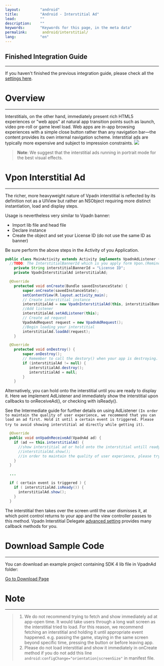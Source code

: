 ```yaml
---
layout:         "android"
title:          "Android - Interstitial Ad"
lead:           ""
description:    ""
keywords:       "Keywords for this page, in the meta data"
permalink:       android/interstitial/
lang:           "en"
---
```


## Finished Integration Guide
---
If you haven't finished the previous integration guide, please check all the [settings here](../integration-guide/).

# Overview
---
Interstitials, on the other hand, immediately present rich HTML5 experiences or "web apps" at natural app transition points such as launch, video pre-roll or game level load. Web apps are in-app browsing experiences with a simple close button rather than any navigation bar—the content provides its own internal navigation scheme. Interstitial ads are typically more expensive and subject to impression constraints.
![]({{site.imgurl}}/Interstitial.png)

> **Note**:
> We suggest that the interstitial ads running in portrait mode for the best visual effects.


# Vpon Interstitial Ad
---
The richer, more heavyweight nature of Vpadn interstitial is reflected by its definition not as a UIView but rather an NSObject requiring more distinct instantiation, load and display steps.

Usage is nevertheless very similar to Vpadn banner:

* Import lib file and head file
* Declare instance
* Create the object and set your License ID (do not use the same ID as banner)


Be sure perform the above steps in the Activity of you Application.

```java
public class MainActivity extends Activity implements VpadnAdListener {
  //TODO: The InterstitialBannerId which is you apply form Vpon.(Remind: This interstitial License ID is different with normal License ID).
	private String interstitialBannerId = "License ID";
	private VpadnInterstitialAd interstitialAd;

  @Override
	protected void onCreate(Bundle savedInstanceState) {
		super.onCreate(savedInstanceState);
		setContentView(R.layout.activity_main);
		// Create interstitial instance
		interstitialAd = new VpadnInterstitialAd(this, interstitialBannerId, "TW");
		//Add listener
		interstitialAd.setAdListener(this);
		// Create ad request
		VpadnAdRequest request = new VpadnAdRequest();
		//Begin loading your interstitial
		interstitialAd.loadAd(request);
	}

  @Override
	protected void onDestroy() {
		super.onDestroy();
		// Remember to call the destory() when your app is destroying.
		if (interstitialAd != null) {
           interstitialAd.destroy();
           interstitialAd = null;
		}
	}
```

Alternatively, you can hold onto the interstitial until you are ready to display it.
Here we implement AdListener and immediately show the interstitial upon callbacks to onReceiveAd(), or checking with isReady().

See the Intermediate guide for further details on using AdListener `(In order to maintain the quality of user experience, we recommend that you can load an ad first. Hold it until a certain event is triggered. Please try to avoid showing interstitial ad directly while getting it)`.

```java
  @Override
  public void onVpadnReceiveAd(VpadnAd ad) {
    if (ad == this.interstitialAd) {
      //show interstitial ad or hold onto the interstitial untill ready to display it.
      //interstitialAd.show();
      //in order to maintain the quality of user experience, please try to avoid showing interstitial ad directly while getting it.
    }
  }

  ...

  if ( certain event is triggered ) {
    if ( interstitialAd.isReady()) {
      interstitialAd.show();
    }
  }

```

The interstitial then takes over the screen until the user dismisses it, at which point control returns to your app and the view controller passes to this method.
Vpadn Interstitial Delegate [advanced setting] provides many callback methods for you.

# Download Sample Code
---
You can download an example project containing SDK 4 lib file in VpadnAd folder:

[Go to Download Page]

# Note
 ---
 > 1. We do not recommend trying to fetch and show immediately ad at app-open time. It would take users through a long wait screen as the interstitial tried to load. For this reason, we recommend fetching an interstitial and holding it until appropriate event happened. e.g. passing the game, staying in the same screen beyond specific time, pressing the button or before leaving app.
 > 2. Please do not load interstitial and show it immediately in onCreate method if you do not add this line `android:configChange="orientation|screenSize"` in manifest file.




[Go to Download Page]:../../android/download
[advanced setting]: ../advanced/
